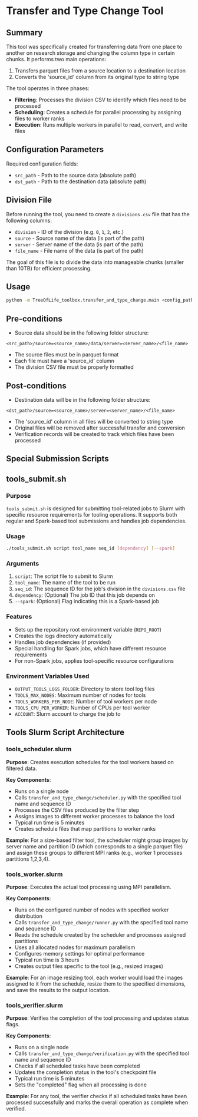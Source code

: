 # Transfer and Type Change Tool

## Summary

This tool was specifically created for transferring data from one place to another on research storage and changing the column type in certain chunks. It performs two main operations:

1. Transfers parquet files from a source location to a destination location
2. Converts the 'source_id' column from its original type to string type

The tool operates in three phases:

- **Filtering**: Processes the division CSV to identify which files need to be processed
- **Scheduling**: Creates a schedule for parallel processing by assigning files to worker ranks
- **Execution**: Runs multiple workers in parallel to read, convert, and write files

## Configuration Parameters

Required configuration fields:

- `src_path` - Path to the source data (absolute path)
- `dst_path` - Path to the destination data (absolute path)

## Division File

Before running the tool, you need to create a `divisions.csv` file that has the following columns:

- `division` - ID of the division (e.g. `0`, `1`, `2`, etc.)
- `source` - Source name of the data (is part of the path)
- `server` - Server name of the data (is part of the path)
- `file_name` - File name of the data (is part of the path)

The goal of this file is to divide the data into manageable chunks (smaller than 10TB) for efficient processing.

## Usage

```bash
python -m TreeOfLife_toolbox.transfer_and_type_change.main <config_path> transfer_and_type_change <divisions_path>
```

## Pre-conditions

- Source data should be in the following folder structure:

```
<src_path>/source=<source_name>/data/server=<server_name>/<file_name>
```

- The source files must be in parquet format
- Each file must have a 'source_id' column
- The division CSV file must be properly formatted

## Post-conditions

- Destination data will be in the following folder structure:

```
<dst_path>/source=<source_name>/server=<server_name>/<file_name>
```

- The 'source_id' column in all files will be converted to string type
- Original files will be removed after successful transfer and conversion
- Verification records will be created to track which files have been processed

## Special Submission Scripts

## tools_submit.sh

### Purpose

`tools_submit.sh` is designed for submitting tool-related jobs to Slurm with specific resource requirements for tooling
operations. It supports both regular and Spark-based tool submissions and handles job dependencies.

### Usage

```bash
./tools_submit.sh script tool_name seq_id [dependency] [--spark]
```

### Arguments

1. `script`: The script file to submit to Slurm
2. `tool_name`: The name of the tool to be run
3. `seq_id`: The sequence ID for the job's division in the `divisions.csv` file
4. `dependency`: (Optional) The job ID that this job depends on
5. `--spark`: (Optional) Flag indicating this is a Spark-based job

### Features

- Sets up the repository root environment variable (`REPO_ROOT`)
- Creates the logs directory automatically
- Handles job dependencies (if provided)
- Special handling for Spark jobs, which have different resource requirements
- For non-Spark jobs, applies tool-specific resource configurations

### Environment Variables Used

- `OUTPUT_TOOLS_LOGS_FOLDER`: Directory to store tool log files
- `TOOLS_MAX_NODES`: Maximum number of nodes for tools
- `TOOLS_WORKERS_PER_NODE`: Number of tool workers per node
- `TOOLS_CPU_PER_WORKER`: Number of CPUs per tool worker
- `ACCOUNT`: Slurm account to charge the job to

## Tools Slurm Script Architecture

### tools_scheduler.slurm

**Purpose**: Creates execution schedules for the tool workers based on filtered data.

**Key Components**:

- Runs on a single node
- Calls `transfer_and_type_change/scheduler.py` with the specified tool name and sequence ID
- Processes the CSV files produced by the filter step
- Assigns images to different worker processes to balance the load
- Typical run time is 5 minutes
- Creates schedule files that map partitions to worker ranks

**Example**:
For a size-based filter tool, the scheduler might group images by server name and partition ID (which corresponds to a
single parquet file) and assign these groups to different MPI ranks (e.g., worker 1 processes partitions 1,2,3,4).

### tools_worker.slurm

**Purpose**: Executes the actual tool processing using MPI parallelism.

**Key Components**:

- Runs on the configured number of nodes with specified worker distribution
- Calls `transfer_and_type_change/runner.py` with the specified tool name and sequence ID
- Reads the schedule created by the scheduler and processes assigned partitions
- Uses all allocated nodes for maximum parallelism
- Configures memory settings for optimal performance
- Typical run time is 3 hours
- Creates output files specific to the tool (e.g., resized images)

**Example**:
For an image resizing tool, each worker would load the images assigned to it from the schedule, resize them to the
specified dimensions, and save the results to the output location.

### tools_verifier.slurm

**Purpose**: Verifies the completion of the tool processing and updates status flags.

**Key Components**:

- Runs on a single node
- Calls `transfer_and_type_change/verification.py` with the specified tool name and sequence ID
- Checks if all scheduled tasks have been completed
- Updates the completion status in the tool's checkpoint file
- Typical run time is 5 minutes
- Sets the "completed" flag when all processing is done

**Example**:
For any tool, the verifier checks if all scheduled tasks have been processed successfully and marks the overall
operation as complete when verified.
